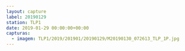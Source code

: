 ```yaml
---
layout: capture
label: 20190129
station: TLP1
date: 2019-01-29 00:00:00+00:00
capturas:
  - imagem: TLP1/2019/201901/20190129/M20190130_072613_TLP_1P.jpg
---
```


